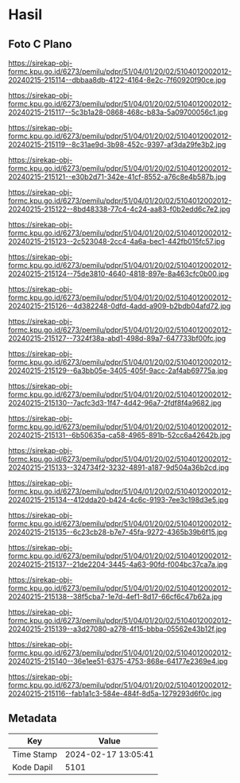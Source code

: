 # Hasil

## Foto C Plano

https://sirekap-obj-formc.kpu.go.id/6273/pemilu/pdpr/51/04/01/20/02/5104012002012-20240215-215114--dbbaa8db-4122-4164-8e2c-7f60920f90ce.jpg

https://sirekap-obj-formc.kpu.go.id/6273/pemilu/pdpr/51/04/01/20/02/5104012002012-20240215-215117--5c3b1a28-0868-468c-b83a-5a09700056c1.jpg

https://sirekap-obj-formc.kpu.go.id/6273/pemilu/pdpr/51/04/01/20/02/5104012002012-20240215-215119--8c31ae9d-3b98-452c-9397-af3da29fe3b2.jpg

https://sirekap-obj-formc.kpu.go.id/6273/pemilu/pdpr/51/04/01/20/02/5104012002012-20240215-215121--e30b2d71-342e-41cf-8552-a76c8e4b587b.jpg

https://sirekap-obj-formc.kpu.go.id/6273/pemilu/pdpr/51/04/01/20/02/5104012002012-20240215-215122--8bd48338-77c4-4c24-aa83-f0b2edd6c7e2.jpg

https://sirekap-obj-formc.kpu.go.id/6273/pemilu/pdpr/51/04/01/20/02/5104012002012-20240215-215123--2c523048-2cc4-4a6a-bec1-442fb015fc57.jpg

https://sirekap-obj-formc.kpu.go.id/6273/pemilu/pdpr/51/04/01/20/02/5104012002012-20240215-215124--75de3810-4640-4818-897e-8a463cfc0b00.jpg

https://sirekap-obj-formc.kpu.go.id/6273/pemilu/pdpr/51/04/01/20/02/5104012002012-20240215-215126--4d382248-0dfd-4add-a909-b2bdb04afd72.jpg

https://sirekap-obj-formc.kpu.go.id/6273/pemilu/pdpr/51/04/01/20/02/5104012002012-20240215-215127--7324f38a-abd1-498d-89a7-647733bf00fc.jpg

https://sirekap-obj-formc.kpu.go.id/6273/pemilu/pdpr/51/04/01/20/02/5104012002012-20240215-215129--6a3bb05e-3405-405f-9acc-2af4ab69775a.jpg

https://sirekap-obj-formc.kpu.go.id/6273/pemilu/pdpr/51/04/01/20/02/5104012002012-20240215-215130--7acfc3d3-1f47-4d42-96a7-2fdf8f4a9682.jpg

https://sirekap-obj-formc.kpu.go.id/6273/pemilu/pdpr/51/04/01/20/02/5104012002012-20240215-215131--6b50635a-ca58-4965-891b-52cc6a42642b.jpg

https://sirekap-obj-formc.kpu.go.id/6273/pemilu/pdpr/51/04/01/20/02/5104012002012-20240215-215133--324734f2-3232-4891-a187-9d504a36b2cd.jpg

https://sirekap-obj-formc.kpu.go.id/6273/pemilu/pdpr/51/04/01/20/02/5104012002012-20240215-215134--412dda20-b424-4c6c-9193-7ee3c198d3e5.jpg

https://sirekap-obj-formc.kpu.go.id/6273/pemilu/pdpr/51/04/01/20/02/5104012002012-20240215-215135--6c23cb28-b7e7-45fa-9272-4365b39b6f15.jpg

https://sirekap-obj-formc.kpu.go.id/6273/pemilu/pdpr/51/04/01/20/02/5104012002012-20240215-215137--21de2204-3445-4a63-90fd-f004bc37ca7a.jpg

https://sirekap-obj-formc.kpu.go.id/6273/pemilu/pdpr/51/04/01/20/02/5104012002012-20240215-215138--38f5cba7-1e7d-4ef1-8d17-66cf6c47b62a.jpg

https://sirekap-obj-formc.kpu.go.id/6273/pemilu/pdpr/51/04/01/20/02/5104012002012-20240215-215139--a3d27080-a278-4f15-bbba-05562e43b12f.jpg

https://sirekap-obj-formc.kpu.go.id/6273/pemilu/pdpr/51/04/01/20/02/5104012002012-20240215-215140--36e1ee51-6375-4753-868e-64177e2369e4.jpg

https://sirekap-obj-formc.kpu.go.id/6273/pemilu/pdpr/51/04/01/20/02/5104012002012-20240215-215116--fab1a1c3-584e-484f-8d5a-1279293d6f0c.jpg


## Metadata

| Key        | Value               |
| ---------- | ------------------- |
| Time Stamp | 2024-02-17 13:05:41 |
| Kode Dapil | 5101                |



